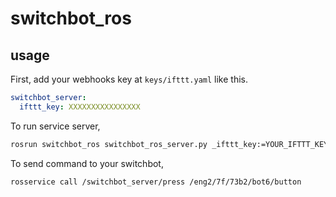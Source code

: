 # switchbot_ros

## usage

First, add your webhooks key at `keys/ifttt.yaml` like this.
```yaml
switchbot_server:
  ifttt_key: XXXXXXXXXXXXXXXX
```

To run service server,
```bash
rosrun switchbot_ros switchbot_ros_server.py _ifttt_key:=YOUR_IFTTT_KEY
```

To send command to your switchbot,
```bash
rosservice call /switchbot_server/press /eng2/7f/73b2/bot6/button
```